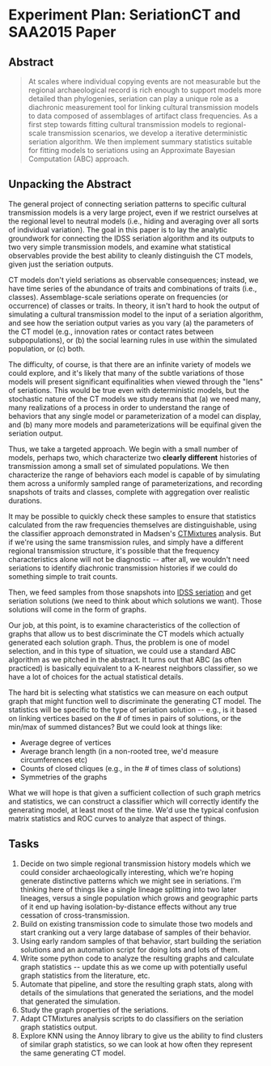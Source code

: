 Experiment Plan:  SeriationCT and SAA2015 Paper
===============================================

## Abstract ##

>At scales where individual copying events are not measurable but the regional archaeological record is rich enough to support models more detailed than phylogenies, seriation can play a unique role as a diachronic measurement tool for linking cultural transmission models to data composed of assemblages of artifact class frequencies. As a first step towards fitting cultural transmission models to regional-scale transmission scenarios, we develop a iterative deterministic seriation algorithm.  We then implement summary statistics suitable for fitting models to seriations using an Approximate Bayesian Computation (ABC) approach.

## Unpacking the Abstract ##

The general project of connecting seriation patterns to specific cultural transmission models is a very large project, even if we restrict ourselves at the regional level to neutral models (i.e., hiding and averaging over all sorts of individual variation).  The goal in this paper is to lay the analytic groundwork for connecting the IDSS seriation algorithm and its outputs to two very simple transmission models, and examine what statistical observables provide the best ability to cleanly distinguish the CT models, given just the seriation outputs.  

CT models don't yield seriations as observable consequences; instead, we have time series of the abundance of traits and combinations of traits (i.e., classes).  Assemblage-scale seriations operate on frequencies (or occurrence) of classes or traits.  In theory, it isn't hard to hook the output of simulating a cultural transmission model to the input of a seriation algorithm, and see how the seriation output varies as you vary (a) the parameters of the CT model (e.g., innovation rates or contact rates between subpopulations), or (b) the social learning rules in use within the simulated population, or (c) both.  

The difficulty, of course, is that there are an infinite variety of models we could explore, and it's likely that many of the subtle variations of those models will present significant equifinalities when viewed through the "lens" of seriations.  This would be true even with deterministic models, but the stochastic nature of the CT models we study means that (a) we need many, many realizations of a process in order to understand the range of behaviors that any single model or parameterization of a model can display, and (b) many more models and parameterizations will be equifinal given the seriation output.  

Thus, we take a targeted approach.  We begin with a small number of models, perhaps two, which characterize two **clearly different** histories of transmission among a small set of simulated populations.  We then characterize the range of behaviors each model is capable of by simulating them across a uniformly sampled range of parameterizations, and recording snapshots of traits and classes, complete with aggregation over realistic durations.  

It may be possible to quickly check these samples to ensure that statistics calculated from the raw frequencies themselves are distinguishable, using the classifier approach demonstrated in Madsen's [CTMixtures](https://github.com/mmadsen/ctmixtures) analysis.  But if we're using the same transmission rules, and simply have a different regional transmission structure, it's possible that the frequency characteristics alone will not be diagnostic -- after all, we wouldn't need seriations to identify diachronic transmission histories if we could do something simple to trait counts.   

Then, we feed samples from those snapshots into [IDSS seriation](https://github.com/clipo/Seriation) and get seriation solutions (we need to think about which solutions we want).  Those solutions will come in the form of graphs.  

Our job, at this point, is to examine characteristics of the collection of graphs that allow us to best discriminate the CT models which actually generated each solution graph.  Thus, the problem is one of model selection, and in this type of situation, we could use a standard ABC algorithm as we pitched in the abstract.  It turns out that ABC (as often practiced) is basically equivalent to a K-nearest neighbors classifier, so we have a lot of choices for the actual statistical details.  

The hard bit is selecting what statistics we can measure on each output graph that might function well to discriminate the generating CT model.  The statistics will be specific to the type of seriation solution -- e.g., is it based on linking vertices based on the # of times in pairs of solutions, or the min/max of summed distances?  But we could look at things like:

* Average degree of vertices
* Average branch length (in a non-rooted tree, we'd measure circumferences etc)
* Counts of closed cliques (e.g., in the # of times class of solutions)
* Symmetries of the graphs

What we will hope is that given a sufficient collection of such graph metrics and statistics, we can construct a classifier which will correctly identify the generating model, at least most of the time.  We'd use the typical confusion matrix statistics and ROC curves to analyze that aspect of things.  


## Tasks ##

1.  Decide on two simple regional transmission history models which we could consider archaeologically interesting, which we're hoping generate distinctive patterns which we might see in seriations.  I'm thinking here of things like a single lineage splitting into two later lineages, versus a single population which grows and geographic parts of it end up having isolation-by-distance effects without any true cessation of cross-transmission.  
1.  Build on existing transmission code to simulate those two models and start cranking out a very large database of samples of their behavior. 
1.  Using early random samples of that behavior, start building the seriation solutions and an automation script for doing lots and lots of them.  
1.  Write some python code to analyze the resulting graphs and calculate graph statistics -- update this as we come up with potentially useful graph statistics from the literature, etc.
1.  Automate that pipeline, and store the resulting graph stats, along with details of the simulations that generated the seriations, and the model that generated the simulation.  
1.  Study the graph properties of the seriations.  
1.  Adapt CTMixtures analysis scripts to do classifiers on the seriation graph statistics output.  
1.  Explore KNN using the Annoy library to give us the ability to find clusters of similar graph statistics, so we can look at how often they represent the same generating CT model.  


